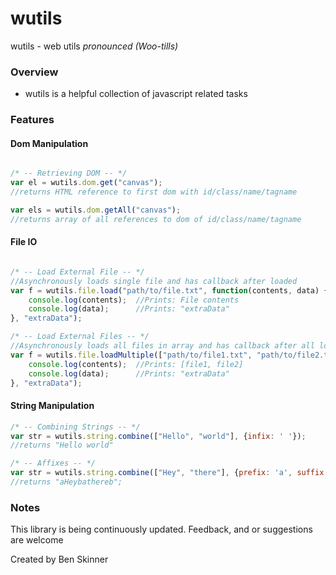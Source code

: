 # wutils
wutils - web utils
*pronounced (Woo-tills)*

### Overview

 - wutils is a helpful collection of javascript related tasks

### Features

#### Dom Manipulation
```javascript

/* -- Retrieving DOM -- */
var el = wutils.dom.get("canvas");
//returns HTML reference to first dom with id/class/name/tagname

var els = wutils.dom.getAll("canvas");
//returns array of all references to dom of id/class/name/tagname
```

#### File IO
```javascript

/* -- Load External File -- */
//Asynchronously loads single file and has callback after loaded
var f = wutils.file.load("path/to/file.txt", function(contents, data) {
	console.log(contents);	//Prints: File contents
	console.log(data);		//Prints: "extraData"
}, "extraData");

/* -- Load External Files -- */
//Asynchronously loads all files in array and has callback after all loaded
var f = wutils.file.loadMultiple(["path/to/file1.txt", "path/to/file2.txt"], function(contents, data) {
	console.log(contents);	//Prints: [file1, file2]
	console.log(data);		//Prints: "extraData"
}, "extraData");
```

#### String Manipulation
```javascript
/* -- Combining Strings -- */
var str = wutils.string.combine(["Hello", "world"], {infix: ' '});
//returns "Hello world"

/* -- Affixes -- */
var str = wutils.string.combine(["Hey", "there"], {prefix: 'a', suffix: 'b'});
//returns "aHeybathereb";
```

### Notes

This library is being continuously updated. Feedback, and or suggestions are welcome

Created by Ben Skinner